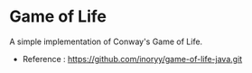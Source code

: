 # Game of Life
A simple implementation of Conway's Game of Life.

- Reference : https://github.com/inoryy/game-of-life-java.git
